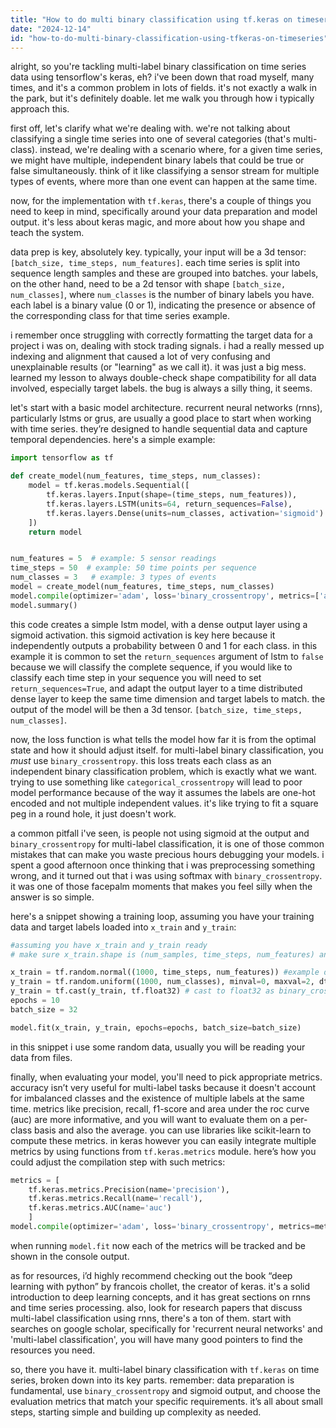 ```yaml
---
title: "How to do multi binary classification using tf.keras on timeseries?"
date: "2024-12-14"
id: "how-to-do-multi-binary-classification-using-tfkeras-on-timeseries"
---
```


alright, so you're tackling multi-label binary classification on time series data using tensorflow's keras, eh? i've been down that road myself, many times, and it's a common problem in lots of fields. it's not exactly a walk in the park, but it's definitely doable. let me walk you through how i typically approach this.

first off, let's clarify what we're dealing with. we're not talking about classifying a single time series into one of several categories (that's multi-class). instead, we're dealing with a scenario where, for a given time series, we might have multiple, independent binary labels that could be true or false simultaneously. think of it like classifying a sensor stream for multiple types of events, where more than one event can happen at the same time.

now, for the implementation with `tf.keras`, there's a couple of things you need to keep in mind, specifically around your data preparation and model output. it's less about keras magic, and more about how you shape and teach the system.

data prep is key, absolutely key. typically, your input will be a 3d tensor: `[batch_size, time_steps, num_features]`. each time series is split into sequence length samples and these are grouped into batches. your labels, on the other hand, need to be a 2d tensor with shape `[batch_size, num_classes]`, where `num_classes` is the number of binary labels you have. each label is a binary value (0 or 1), indicating the presence or absence of the corresponding class for that time series example.

i remember once struggling with correctly formatting the target data for a project i was on, dealing with stock trading signals. i had a really messed up indexing and alignment that caused a lot of very confusing and unexplainable results (or "learning" as we call it). it was just a big mess. learned my lesson to always double-check shape compatibility for all data involved, especially target labels. the bug is always a silly thing, it seems.

let's start with a basic model architecture. recurrent neural networks (rnns), particularly lstms or grus, are usually a good place to start when working with time series. they’re designed to handle sequential data and capture temporal dependencies. here's a simple example:

```python
import tensorflow as tf

def create_model(num_features, time_steps, num_classes):
    model = tf.keras.models.Sequential([
        tf.keras.layers.Input(shape=(time_steps, num_features)),
        tf.keras.layers.LSTM(units=64, return_sequences=False),
        tf.keras.layers.Dense(units=num_classes, activation='sigmoid')
    ])
    return model


num_features = 5  # example: 5 sensor readings
time_steps = 50  # example: 50 time points per sequence
num_classes = 3   # example: 3 types of events
model = create_model(num_features, time_steps, num_classes)
model.compile(optimizer='adam', loss='binary_crossentropy', metrics=['accuracy'])
model.summary()
```

this code creates a simple lstm model, with a dense output layer using a sigmoid activation. this sigmoid activation is key here because it independently outputs a probability between 0 and 1 for each class. in this example it is common to set the `return_sequences` argument of lstm to `false` because we will classify the complete sequence, if you would like to classify each time step in your sequence you will need to set `return_sequences=True`, and adapt the output layer to a time distributed dense layer to keep the same time dimension and target labels to match. the output of the model will be then a 3d tensor. `[batch_size, time_steps, num_classes]`.

now, the loss function is what tells the model how far it is from the optimal state and how it should adjust itself. for multi-label binary classification, you *must* use `binary_crossentropy`. this loss treats each class as an independent binary classification problem, which is exactly what we want. trying to use something like `categorical_crossentropy` will lead to poor model performance because of the way it assumes the labels are one-hot encoded and not multiple independent values. it's like trying to fit a square peg in a round hole, it just doesn't work.

a common pitfall i've seen, is people not using sigmoid at the output and `binary_crossentropy` for multi-label classification, it is one of those common mistakes that can make you waste precious hours debugging your models. i spent a good afternoon once thinking that i was preprocessing something wrong, and it turned out that i was using softmax with `binary_crossentropy`. it was one of those facepalm moments that makes you feel silly when the answer is so simple.

here's a snippet showing a training loop, assuming you have your training data and target labels loaded into `x_train` and `y_train`:

```python
#assuming you have x_train and y_train ready
# make sure x_train.shape is (num_samples, time_steps, num_features) and y_train.shape is (num_samples, num_classes)

x_train = tf.random.normal((1000, time_steps, num_features)) #example data
y_train = tf.random.uniform((1000, num_classes), minval=0, maxval=2, dtype=tf.int32) #example target
y_train = tf.cast(y_train, tf.float32) # cast to float32 as binary_crossentropy accepts floats
epochs = 10
batch_size = 32

model.fit(x_train, y_train, epochs=epochs, batch_size=batch_size)
```

in this snippet i use some random data, usually you will be reading your data from files.

finally, when evaluating your model, you'll need to pick appropriate metrics. accuracy isn’t very useful for multi-label tasks because it doesn't account for imbalanced classes and the existence of multiple labels at the same time. metrics like precision, recall, f1-score and area under the roc curve (auc) are more informative, and you will want to evaluate them on a per-class basis and also the average. you can use libraries like scikit-learn to compute these metrics. in keras however you can easily integrate multiple metrics by using functions from `tf.keras.metrics` module. here’s how you could adjust the compilation step with such metrics:

```python
metrics = [
    tf.keras.metrics.Precision(name='precision'),
    tf.keras.metrics.Recall(name='recall'),
    tf.keras.metrics.AUC(name='auc')
    ]
model.compile(optimizer='adam', loss='binary_crossentropy', metrics=metrics)
```

when running `model.fit` now each of the metrics will be tracked and be shown in the console output.

as for resources, i’d highly recommend checking out the book “deep learning with python” by francois chollet, the creator of keras. it's a solid introduction to deep learning concepts, and it has great sections on rnns and time series processing. also, look for research papers that discuss multi-label classification using rnns, there's a ton of them. start with searches on google scholar, specifically for 'recurrent neural networks' and 'multi-label classification', you will have many good pointers to find the resources you need.

so, there you have it. multi-label binary classification with `tf.keras` on time series, broken down into its key parts. remember: data preparation is fundamental, use `binary_crossentropy` and sigmoid output, and choose the evaluation metrics that match your specific requirements. it’s all about small steps, starting simple and building up complexity as needed.
